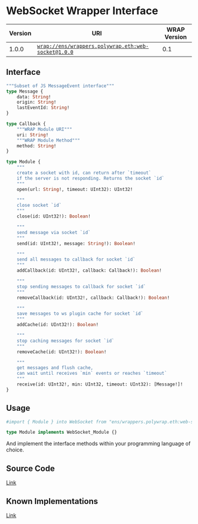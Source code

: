 # WebSocket Wrapper Interface

| Version | URI | WRAP Version |
|-|-|-|
| 1.0.0 | [`wrap://ens/wrappers.polywrap.eth:web-socket@1.0.0`](https://wrappers.io/v/ens/wrappers.polywrap.eth:web-socket@1.0.0) | 0.1 |

## Interface
```graphql
"""Subset of JS MessageEvent interface"""
type Message {
    data: String!
    origin: String!
    lastEventId: String!
}

type Callback {
    """WRAP Module URI"""
    uri: String!
    """WRAP Module Method"""
    method: String!
}

type Module {
    """
    create a socket with id, can return after `timeout`
    if the server is not responding. Returns the socket `id`
    """
    open(url: String!, timeout: UInt32): UInt32!

    """
    close socket `id`
    """
    close(id: UInt32!): Boolean!

    """
    send message via socket `id`
    """
    send(id: UInt32!, message: String!): Boolean!

    """
    send all messages to callback for socket `id`
    """
    addCallback(id: UInt32!, callback: Callback!): Boolean!

    """
    stop sending messages to callback for socket `id`
    """
    removeCallback(id: UInt32!, callback: Callback!): Boolean!

    """
    save messages to ws plugin cache for socket `id`
    """
    addCache(id: UInt32!): Boolean!

    """
    stop caching messages for socket `id`
    """
    removeCache(id: UInt32!): Boolean!

    """
    get messages and flush cache,
    can wait until receives `min` events or reaches `timeout`
    """
    receive(id: UInt32!, min: UInt32, timeout: UInt32): [Message!]!
}
```

## Usage
```graphql
#import { Module } into WebSocket from "ens/wrappers.polywrap.eth:web-socket@1.0.0"

type Module implements WebSocket_Module {}
```

And implement the interface methods within your programming language of choice.

## Source Code
[Link](https://github.com/polywrap/WebSocket)

## Known Implementations
[Link](https://github.com/polywrap/WebSocket/tree/master/implementations)